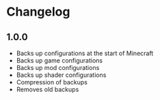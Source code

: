 # Changelog

## 1.0.0

- Backs up configurations at the start of Minecraft
- Backs up game configurations
- Backs up mod configurations
- Backs up shader configurations
- Compression of backups
- Removes old backups
